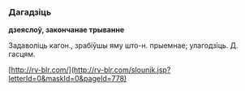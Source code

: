 ### Дагадзіць
**дзеяслоў, закончанае трыванне**

Задаволіць кагон., зрабіўшы яму што-н. прыемнае; улагодзіць. Д. гасцям.

<a rel="author">[http://rv-blr.com/](http://rv-blr.com/slounik.jsp?letterId=0&maskId=0&pageId=778)</a>
